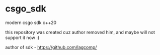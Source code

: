 # csgo_sdk
modern csgo sdk c++20

this repository was created cuz author removed him, and maybe will not support it now :(

author of sdk - https://github.com/lagcomp/
